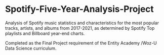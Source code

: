 # Spotify-Five-Year-Analysis-Project

Analysis of Spotify music statistics and characteristics for the most popular tracks, artists, and albums from 2017-2021, as determined by Spotify Top playlists and Billboard year-end charts. 

Completed as the Final Project requirement of the Entity Academy /Woz-U Data Science curriculum.

